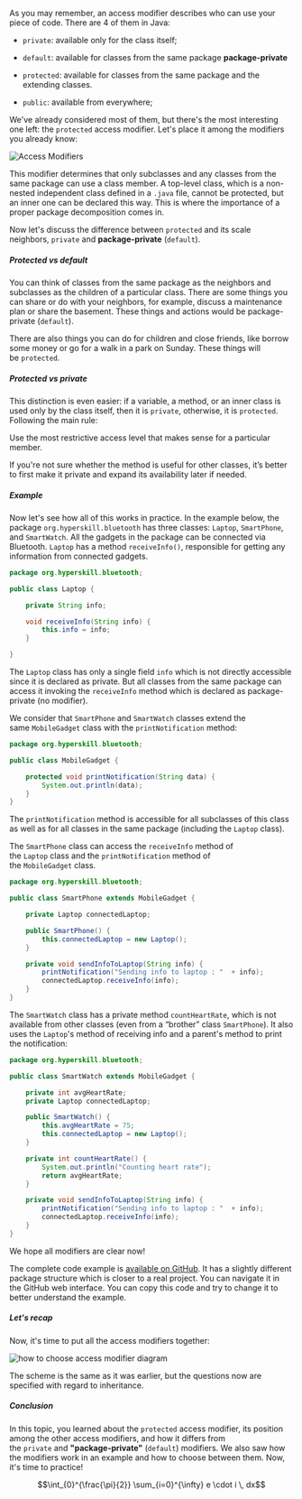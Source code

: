 As you may remember, an access modifier describes who can use your piece of code. There are 4 of them in Java:

- `private`: available only for the class itself;
    
- `default`: available for classes from the same package **package-private**
    
- `protected`: available for classes from the same package and the extending classes.
    
- `public`: available from everywhere;
    

We've already considered most of them, but there's the most interesting one left: the `protected` access modifier. Let's place it among the modifiers you already know:

![Access Modifiers](https://ucarecdn.com/ce702533-fd2b-45f4-a605-a53261bef3cb/)

This modifier determines that only subclasses and any classes from the same package can use a class member. A top-level class, which is a non-nested independent class defined in a `.java` file, cannot be protected, but an inner one can be declared this way. This is where the importance of a proper package decomposition comes in.

Now let's discuss the difference between `protected` and its scale neighbors, `private` and **package-private** (`default`).

##### Protected vs default

You can think of classes from the same package as the neighbors and subclasses as the children of a particular class. There are some things you can share or do with your neighbors, for example, discuss a maintenance plan or share the basement. These things and actions would be package-private (`default`).

There are also things you can do for children and close friends, like borrow some money or go for a walk in a park on Sunday. These things will be `protected`.

##### Protected vs private

This distinction is even easier: if a variable, a method, or an inner class is used only by the class itself, then it is `private`, otherwise, it is `protected`. Following the main rule:

Use the most restrictive access level that makes sense for a particular member.

If you're not sure whether the method is useful for other classes, it’s better to first make it private and expand its availability later if needed.

##### Example

Now let's see how all of this works in practice. In the example below, the package `org.hyperskill.bluetooth` has three classes: `Laptop`, `SmartPhone`, and `SmartWatch`. All the gadgets in the package can be connected via Bluetooth. `Laptop` has a method `receiveInfo()`, responsible for getting any information from connected gadgets.

```java
package org.hyperskill.bluetooth;

public class Laptop {

    private String info;

    void receiveInfo(String info) {
        this.info = info;
    }

}
```

The `Laptop` class has only a single field `info` which is not directly accessible since it is declared as private. But all classes from the same package can access it invoking the `receiveInfo` method which is declared as package-private (no modifier).

We consider that `SmartPhone` and `SmartWatch` classes extend the same `MobileGadget` class with the `printNotification` method:

```java
package org.hyperskill.bluetooth;

public class MobileGadget {

    protected void printNotification(String data) {
        System.out.println(data);
    }
}
```

The `printNotification` method is accessible for all subclasses of this class as well as for all classes in the same package (including the `Laptop` class).

The `SmartPhone` class can access the `receiveInfo` method of the `Laptop` class and the `printNotification` method of the `MobileGadget` class.

```java
package org.hyperskill.bluetooth;

public class SmartPhone extends MobileGadget {

    private Laptop connectedLaptop;

    public SmartPhone() {
        this.connectedLaptop = new Laptop();
    }

    private void sendInfoToLaptop(String info) {
        printNotification("Sending info to laptop : "  + info);
        connectedLaptop.receiveInfo(info);
    }
}
```

The `SmartWatch` class has a private method `countHeartRate`, which is not available from other classes (even from a “brother” class `SmartPhone`). It also uses the `Laptop`'s method of receiving info and a parent's method to print the notification:

```java
package org.hyperskill.bluetooth;

public class SmartWatch extends MobileGadget {

    private int avgHeartRate;
    private Laptop connectedLaptop;

    public SmartWatch() {
        this.avgHeartRate = 75;
        this.connectedLaptop = new Laptop();
    }

    private int countHeartRate() {
        System.out.println("Counting heart rate");
        return avgHeartRate;
    }

    private void sendInfoToLaptop(String info) {
        printNotification("Sending info to laptop : "  + info);
        connectedLaptop.receiveInfo(info);
    }
}
```

We hope all modifiers are clear now!

The complete code example is [available on GitHub](https://github.com/hyperskill/hs-java-samples/tree/master/src/main/java/org/hyperskill/samples/oop/protectedmodifier). It has a slightly different package structure which is closer to a real project. You can navigate it in the GitHub web interface. You can copy this code and try to change it to better understand the example.

##### Let's recap

Now, it's time to put all the access modifiers together:

![how to choose access modifier diagram](https://ucarecdn.com/5c6eeffe-edba-4125-a9a5-13bc0dab2767/)

The scheme is the same as it was earlier, but the questions now are specified with regard to inheritance.

##### Conclusion

In this topic, you learned about the `protected` access modifier, its position among the other access modifiers, and how it differs from the `private` and **"**package-private**"** (`default`) modifiers. We also saw how the modifiers work in an example and how to choose between them. Now, it's time to practice!

$$\int_{0}^{\frac{\pi}{2}} \sum_{i=0}^{\infty} e \cdot i \, dx$$
